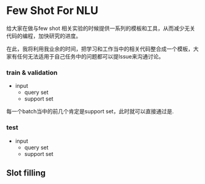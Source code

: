 # Few Shot For NLU

给大家在做与few shot 相关实验的时候提供一系列的模板和工具，从而减少无关代码的编程，加快研究的进度。

在此，我将利用我业余的时间，把学习和工作当中的相关代码整合成一个模板，大家有任何无法适用于自己任务中的问题都可以提Issue来沟通讨论。


### train & validation

* input
    * query set
    * support set
  



每一个batch当中的前几个肯定是support set，此时就可以直接通过是.


### test

* input
  * query set
  * support set



## Slot filling
